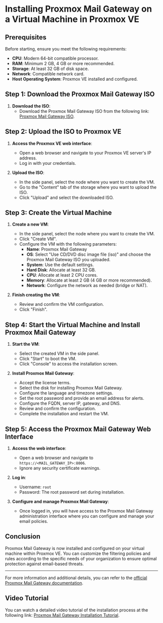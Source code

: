 # Installing Proxmox Mail Gateway on a Virtual Machine in Proxmox VE

## Prerequisites

Before starting, ensure you meet the following requirements:

- **CPU**: Modern 64-bit compatible processor.
- **RAM**: Minimum 2 GB, 4 GB or more recommended.
- **Storage**: At least 32 GB of disk space.
- **Network**: Compatible network card.
- **Host Operating System**: Proxmox VE installed and configured.

## Step 1: Download the Proxmox Mail Gateway ISO

1. **Download the ISO**:
   - Download the Proxmox Mail Gateway ISO from the following link: [Proxmox Mail Gateway ISO](https://www.proxmox.com/en/downloads/proxmox-mail-gateway/iso/proxmox-mail-gateway-8-1-iso-installer).

## Step 2: Upload the ISO to Proxmox VE

1. **Access the Proxmox VE web interface**:
   - Open a web browser and navigate to your Proxmox VE server's IP address.
   - Log in with your credentials.

2. **Upload the ISO**:
   - In the side panel, select the node where you want to create the VM.
   - Go to the "Content" tab of the storage where you want to upload the ISO.
   - Click "Upload" and select the downloaded ISO.

## Step 3: Create the Virtual Machine

1. **Create a new VM**:
   - In the side panel, select the node where you want to create the VM.
   - Click "Create VM".
   - Configure the VM with the following parameters:
     - **Name**: Proxmox Mail Gateway
     - **OS**: Select "Use CD/DVD disc image file (iso)" and choose the Proxmox Mail Gateway ISO you uploaded.
     - **System**: Use the default settings.
     - **Hard Disk**: Allocate at least 32 GB.
     - **CPU**: Allocate at least 2 CPU cores.
     - **Memory**: Allocate at least 2 GB (4 GB or more recommended).
     - **Network**: Configure the network as needed (bridge or NAT).

2. **Finish creating the VM**:
   - Review and confirm the VM configuration.
   - Click "Finish".

## Step 4: Start the Virtual Machine and Install Proxmox Mail Gateway

1. **Start the VM**:
   - Select the created VM in the side panel.
   - Click "Start" to boot the VM.
   - Click "Console" to access the installation screen.

2. **Install Proxmox Mail Gateway**:
   - Accept the license terms.
   - Select the disk for installing Proxmox Mail Gateway.
   - Configure the language and timezone settings.
   - Set the root password and provide an email address for alerts.
   - Configure the FQDN, server IP, gateway, and DNS.
   - Review and confirm the configuration.
   - Complete the installation and restart the VM.

## Step 5: Access the Proxmox Mail Gateway Web Interface

1. **Access the web interface**:
   - Open a web browser and navigate to `https://<MAIL_GATEWAY_IP>:8006`.
   - Ignore any security certificate warnings.

2. **Log in**:
   - Username: `root`
   - Password: The root password set during installation.

3. **Configure and manage Proxmox Mail Gateway**:
   - Once logged in, you will have access to the Proxmox Mail Gateway administration interface where you can configure and manage your email policies.

## Conclusion

Proxmox Mail Gateway is now installed and configured on your virtual machine within Proxmox VE. You can customize the filtering policies and rules according to the specific needs of your organization to ensure optimal protection against email-based threats.

---

For more information and additional details, you can refer to the [official Proxmox Mail Gateway documentation](https://pmg.proxmox.com/).

## Video Tutorial

You can watch a detailed video tutorial of the installation process at the following link: [Proxmox Mail Gateway Installation Tutorial](https://www.youtube.com/watch?v=94W16qtx8n8).
